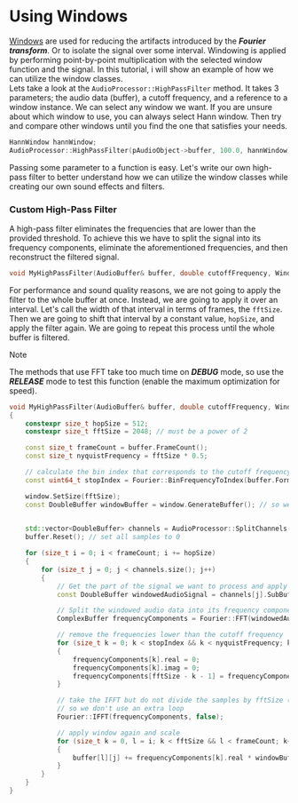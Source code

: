 # Using Windows

[Windows](/docs/HephAudio/Windows) are used for reducing the artifacts introduced by the ***Fourier transform***. Or to isolate the signal over some interval. 
Windowing is applied by performing point-by-point multiplication with the selected window function and the signal. 
In this tutorial, i will show an example of how we can utilize the window classes. <br>
Lets take a look at the ``AudioProcessor::HighPassFilter`` method. It takes 3 parameters; the audio data (buffer), a cutoff frequency, and a reference to a window instance. 
We can select any window we want. If you are unsure about which window to use, you can always select Hann window. Then try and compare other windows until you find the one that satisfies your needs. 
```c++
HannWindow hannWindow;
AudioProcessor::HighPassFilter(pAudioObject->buffer, 100.0, hannWindow);
```
Passing some parameter to a function is easy. Let's write our own high-pass filter to better understand how we can utilize the window classes while creating our own sound effects and filters.

### Custom High-Pass Filter

A high-pass filter eliminates the frequencies that are lower than the provided threshold. 
To achieve this we have to split the signal into its frequency components, eliminate the aforementioned frequencies, and then reconstruct the filtered signal. 
```c++
void MyHighPassFilter(AudioBuffer& buffer, double cutoffFrequency, Window& window);
```
For performance and sound quality reasons, we are not going to apply the filter to the whole buffer at once. 
Instead, we are going to apply it over an interval. Let's call the width of that interval in terms of frames, the ``fftSize``. 
Then we are going to shift that interval by a constant value, ``hopSize``, and apply the filter again. We are going to repeat this process until the whole buffer is filtered. 

> [!NOTE]
> The methods that use FFT take too much time on ***DEBUG*** mode, so use the ***RELEASE*** mode to test this function (enable the maximum optimization for speed).

```c++
void MyHighPassFilter(AudioBuffer& buffer, double cutoffFrequency, Window& window)
{
	constexpr size_t hopSize = 512;
	constexpr size_t fftSize = 2048; // must be a power of 2

	const size_t frameCount = buffer.FrameCount();
	const size_t nyquistFrequency = fftSize * 0.5;

	// calculate the bin index that corresponds to the cutoff frequency
	const uint64_t stopIndex = Fourier::BinFrequencyToIndex(buffer.FormatInfo().sampleRate, fftSize, cutoffFrequency);

	window.SetSize(fftSize);
	const DoubleBuffer windowBuffer = window.GenerateBuffer(); // so we don't have to calculate the window more than once

	
	std::vector<DoubleBuffer> channels = AudioProcessor::SplitChannels(buffer);
	buffer.Reset(); // set all samples to 0

	for (size_t i = 0; i < frameCount; i += hopSize)
	{
		for (size_t j = 0; j < channels.size(); j++)
		{
			// Get the part of the signal we want to process and apply windowing
			const DoubleBuffer windowedAudioSignal = channels[j].SubBuffer(i, fftSize) * windowBuffer;

			// Split the windowed audio data into its frequency components
			ComplexBuffer frequencyComponents = Fourier::FFT(windowedAudioSignal, fftSize);

			// remove the frequencies lower than the cutoff frequency
			for (size_t k = 0; k < stopIndex && k < nyquistFrequency; k++)
			{
				frequencyComponents[k].real = 0;
				frequencyComponents[k].imag = 0;
				frequencyComponents[fftSize - k - 1] = frequencyComponents[k].Conjugate();
			}

			// take the IFFT but do not divide the samples by fftSize (scale)
			// so we don't use an extra loop
			Fourier::IFFT(frequencyComponents, false);

			// apply window again and scale
			for (size_t k = 0, l = i; k < fftSize && l < frameCount; k++, l++)
			{
				buffer[l][j] += frequencyComponents[k].real * windowBuffer[k] / fftSize;
			}
		}
	}
}
```
